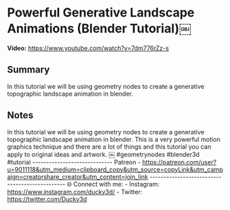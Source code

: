# Powerful Generative Landscape Animations (Blender Tutorial)￼

**Video:** https://www.youtube.com/watch?v=7dm776rZz-s

## Summary
In this tutorial we will be using geometry nodes to create a generative topographic landscape animation in blender.

## Notes
In this tutorial we will be using geometry nodes to create a generative topographic landscape animation in blender. This is a very powerful motion graphics technique and there are a lot of things and this tutorial you can apply to original ideas and artwork. ￼ #geometrynodes #blender3d #tutorial ----------------------------- Patreon - https://patreon.com/user?u=9011118&utm_medium=clipboard_copy&utm_source=copyLink&utm_campaign=creatorshare_creator&utm_content=join_link ----------------------------------------------- 🌐 Connect with me: - Instagram: https://www.instagram.com/ducky3d/ - Twitter: https://twitter.com/Ducky3d
